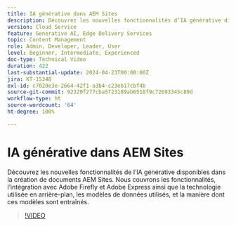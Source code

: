 ```yaml
---
title: IA générative dans AEM Sites
description: Découvrez les nouvelles fonctionnalités d’IA générative disponibles pour la création de documents AEM.
version: Cloud Service
feature: Generative AI, Edge Delivery Services
topic: Content Management
role: Admin, Developer, Leader, User
level: Beginner, Intermediate, Experienced
doc-type: Technical Video
duration: 422
last-substantial-update: 2024-04-23T00:00:00Z
jira: KT-15348
exl-id: c7020e3e-2664-42f1-a3b4-c23eb17cbf4b
source-git-commit: 92320f277cba5723189ab6510f9c72693345c89d
workflow-type: ht
source-wordcount: '64'
ht-degree: 100%

---
```


# IA générative dans AEM Sites

Découvrez les nouvelles fonctionnalités de l’IA générative disponibles dans la création de documents AEM Sites. Nous couvrons les fonctionnalités, l’intégration avec Adobe Firefly et Adobe Express ainsi que la technologie utilisée en arrière-plan, les modèles de données utilisés, et la manière dont ces modèles sont entraînés.

>[!VIDEO](https://video.tv.adobe.com/v/3428436/?learn=on)
